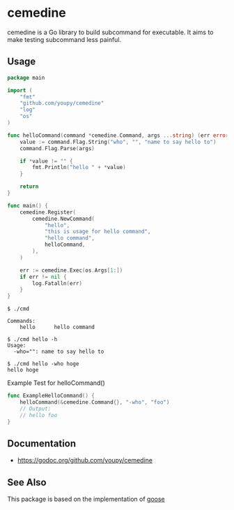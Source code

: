 # cemedine

cemedine is a Go library to build subcommand for executable.
It aims to make testing subcommand less painful.

## Usage

```go
package main

import (
    "fmt"
    "github.com/youpy/cemedine"
    "log"
    "os"
)

func helloCommand(command *cemedine.Command, args ...string) (err error) {
    value := command.Flag.String("who", "", "name to say hello to")
    command.Flag.Parse(args)

	if *value != "" {
		fmt.Println("hello " + *value)
	}

	return
}

func main() {
    cemedine.Register(
        cemedine.NewCommand(
            "hello",
            "this is usage for hello command",
            "hello command",
            helloCommand,
        ),
    )

	err := cemedine.Exec(os.Args[1:])
	if err != nil {
		log.Fatalln(err)
	}
}
```

```
$ ./cmd

Commands:
    hello      hello command
```

```
$ ./cmd hello -h
Usage:
  -who="": name to say hello to
```

```
$ ./cmd hello -who hoge
hello hoge
```

Example Test for helloCommand()

```go
func ExampleHelloCommand() {
    helloCommand(&cemedine.Command{}, "-who", "foo")
    // Output:
    // hello foo
}
```

## Documentation

- https://godoc.org/github.com/youpy/cemedine

## See Also

This package is based on the implementation of [goose](https://bitbucket.org/liamstask/goose/src/a9882a2ed799e698d21706769cd8db004ed68f79/cmd/goose/?at=master)

